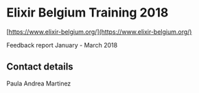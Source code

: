 # Elixir Belgium Training 2018

[https://www.elixir-belgium.org/](https://www.elixir-belgium.org/)

Feedback report January - March 2018

## Contact details

Paula Andrea Martinez



